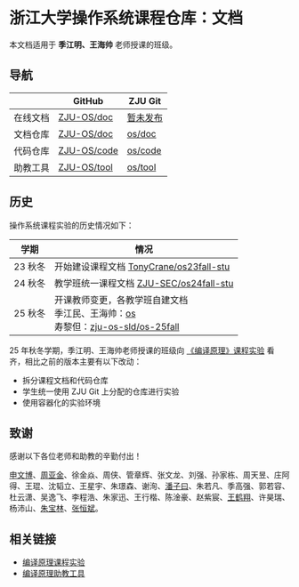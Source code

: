 # 浙江大学操作系统课程仓库：文档

本文档适用于 **季江明、王海帅** 老师授课的班级。

## 导航

| | GitHub | ZJU Git |
| ---- | ---- | ---- |
| 在线文档 | [ZJU-OS/doc](https://zju-os.github.io/doc/) | [暂未发布]() |
| 文档仓库 | [ZJU-OS/doc](https://github.com/ZJU-OS/doc) | [os/doc](https://git.zju.edu.cn/os/doc) |
| 代码仓库 | [ZJU-OS/code](https://github.com/ZJU-OS/code) | [os/code](https://git.zju.edu.cn/os/code) |
| 助教工具 | [ZJU-OS/tool](https://github.com/ZJU-OS/tool) | [os/tool](https://git.zju.edu.cn/os/tool) |

## 历史

操作系统课程实验的历史情况如下：

| 学期 | 情况 |
| ---- | ---- |
| 23 秋冬 | 开始建设课程文档 [TonyCrane/os23fall-stu](https://github.com/TonyCrane/os23fall-stu) |
| 24 秋冬 | 教学班统一课程文档 [ZJU-SEC/os24fall-stu](https://github.com/ZJU-SEC/os24fall-stu) |
| 25 秋冬 | 开课教师变更，各教学班自建文档<br>季江民、王海帅：[os](https://git.zju.edu.cn/os/)<br>寿黎但：[zju-os-sld/os-25fall](https://git.zju.edu.cn/zju-os-sld/os-25fall) |

25 年秋冬学期，季江明、王海帅老师授课的班级向 [《编译原理》课程实验](https://git.zju.edu.cn/compiler) 看齐，相比之前的版本主要有以下改动：

- 拆分课程文档和代码仓库
- 学生统一使用 ZJU Git 上分配的仓库进行实验
- 使用容器化的实验环境

## 致谢

感谢以下各位老师和助教的辛勤付出！

[申文博](https://wenboshen.org/)、[周亚金](https://yajin.org/)、徐金焱、周侠、管章辉、张文龙、刘强、孙家栋、周天昱、庄阿得、王琨、沈韬立、王星宇、朱璟森、谢洵、[潘子曰](https://pan-ziyue.github.io/)、朱若凡、季高强、郭若容、杜云潇、吴逸飞、李程浩、朱家迅、王行楷、陈淦豪、赵紫宸、[王鹤翔](https://tonycrane.cc)、许昊瑞、杨沛山、[朱宝林](https://github.com/bowling233)、[张恒斌](https://github.com/hharryz)。

## 相关链接

- [编译原理课程实验](https://git.zju.edu.cn/compiler)
- [编译原理助教工具](https://github.com/ZJU-CP/tools)
